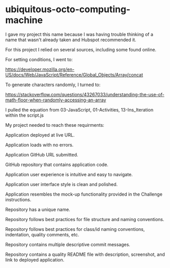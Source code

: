 # ubiquitous-octo-computing-machine
I gave my project this name because I was having trouble thinking of a name that wasn't already taken and Hubspot recommended it. 

For this project I relied on several sources, including some found online. 

For setting conditions, I went to:

https://developer.mozilla.org/en-US/docs/Web/JavaScript/Reference/Global_Objects/Array/concat 

To generate characters randomly, I turned to:

https://stackoverflow.com/questions/43267033/understanding-the-use-of-math-floor-when-randomly-accessing-an-array

I pulled the equation from 03-JavaScript, 01-Activities, 13-Ins_Iteration within the script.js

My project needed to reach these requirments:

Application deployed at live URL.

Application loads with no errors.

Application GitHub URL submitted.

GitHub repository that contains application code.

Application user experience is intuitive and easy to navigate.

Application user interface style is clean and polished.

Application resembles the mock-up functionality provided in the Challenge instructions.

Repository has a unique name.

Repository follows best practices for file structure and naming conventions.

Repository follows best practices for class/id naming conventions, indentation, quality comments, etc.

Repository contains multiple descriptive commit messages.

Repository contains a quality README file with description, screenshot, and link to deployed application.